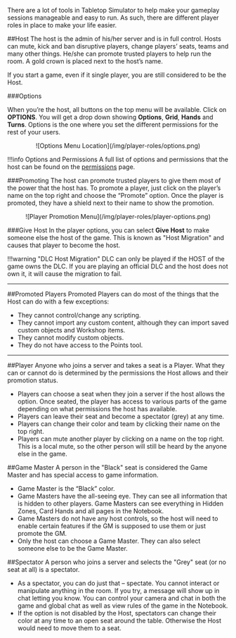 There are a lot of tools in Tabletop Simulator to help make your gameplay sessions manageable and easy to run. As such, there are different player roles in place to make your life easier.

##Host
The host is the admin of his/her server and is in full control. Hosts can mute, kick and ban disruptive players, change players’ seats, teams and many other things. He/she can promote trusted players to help run the room. A gold crown is placed next to the host’s name.

If you start a game, even if it single player, you are still considered to be the Host.

###Options

When you’re the host, all buttons on the top menu will be available. Click on **OPTIONS**. You will get a drop down showing **Options**, **Grid**, **Hands** and **Turns**. Options is the one where you set the different permissions for the rest of your users.

<center>![Options Menu Location](/img/player-roles/options.png)</center>

!!!info Options and Permissions
    A full list of options and permissions that the host can be found on the [permissions](/host-options/permissions) page.

###Promoting
The host can promote trusted players to give them most of the power that the host has. To promote a player, just click on the player’s name on the top right and choose the “Promote” option. Once the player is promoted, they have a shield next to their name to show the promotion.

<center>![Player Promotion Menu](/img/player-roles/player-options.png)</center>

###Give Host
In the player options, you can select **Give Host** to make someone else the host of the game. This is known as "Host Migration" and causes that player to become the host.

!!!warning "DLC Host Migration"
    DLC can only be played if the HOST of the game owns the DLC. If you are playing an official DLC and the host does not own it, it will cause the migration to fail.


---


##Promoted Players
Promoted Players can do most of the things that the Host can do with a few exceptions:

* They cannot control/change any scripting.
* They cannot import any custom content, although they can import saved custom objects and Workshop items.
* They cannot modify custom objects.
* They do not have access to the Points tool.






---


##Player
Anyone who joins a server and takes a seat is a Player. What they can or cannot do is determined by the permissions the Host allows and their promotion status.

* Players can choose a seat when they join a server if the host allows the option. Once seated, the player has access to various parts of the game depending on what permissions the host has available.
* Players can leave their seat and become a spectator (grey) at any time.
* Players can change their color and team by clicking their name on the top right.
* Players can mute another player by clicking on a name on the top right. This is a local mute, so the other person will still be heard by the anyone else in the game.

##Game Master
A person in the "Black" seat is considered the Game Master and has special access to game information.

* Game Master is the “Black” color.
* Game Masters have the all-seeing eye. They can see all information that is hidden to other players. Game Masters can see everything in Hidden Zones, Card Hands and all pages in the Notebook.
* Game Masters do not have any host controls, so the host will need to enable certain features if the GM is supposed to use them or just promote the GM.
* Only the host can choose a Game Master. They can also select someone else to be the Game Master.

##Spectator
A person who joins a server and selects the "Grey" seat (or no seat at all) is a spectator.

* As a spectator, you can do just that – spectate. You cannot interact or manipulate anything in the room. If you try, a message will show up in chat letting you know. You can control your camera and chat in both the game and global chat as well as view rules of the game in the Notebook.
* If the option is not disabled by the Host, spectators can change their color at any time to an open seat around the table. Otherwise the Host would need to move them to a seat.
